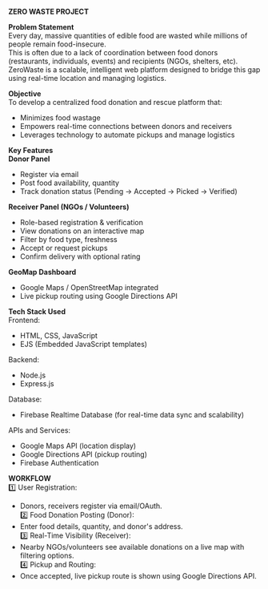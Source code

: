 **ZERO WASTE PROJECT**<br>

**Problem Statement**<br>
Every day, massive quantities of edible food are wasted while millions of people remain food-insecure.<br>
This is often due to a lack of coordination between food donors (restaurants, individuals, events) and recipients (NGOs, shelters, etc). <br>
ZeroWaste is a scalable, intelligent web platform designed to bridge this gap using real-time location and managing logistics.<br>

**Objective**<br>
To develop a centralized food donation and rescue platform that:
- Minimizes food wastage
- Empowers real-time connections between donors and receivers
- Leverages technology to automate pickups and manage logistics

**Key Features**<br>
**Donor Panel**
- Register via email
- Post food availability, quantity
- Track donation status (Pending → Accepted → Picked → Verified)
  
**Receiver Panel (NGOs / Volunteers)**
- Role-based registration & verification
- View donations on an interactive map
- Filter by food type, freshness
- Accept or request pickups
- Confirm delivery with optional rating
  
**GeoMap Dashboard**
- Google Maps / OpenStreetMap integrated
- Live pickup routing using Google Directions API

**Tech Stack Used**<br>
Frontend:<br>
- HTML, CSS, JavaScript
- EJS (Embedded JavaScript templates)
  
Backend:<br>
- Node.js
- Express.js
  
Database:<br>
- Firebase Realtime Database (for real-time data sync and scalability)
  
APIs and Services:<br>
- Google Maps API (location display)
- Google Directions API (pickup routing)
- Firebase Authentication
  
**WORKFLOW**<br>
1️⃣ User Registration:<br>
- Donors, receivers register via email/OAuth.<br>
2️⃣ Food Donation Posting (Donor):<br>
- Enter food details, quantity, and donor's address.<br>
3️⃣ Real-Time Visibility (Receiver):<br>
- Nearby NGOs/volunteers see available donations on a live map with filtering options.<br>
4️⃣ Pickup and Routing:<br>
- Once accepted, live pickup route is shown using Google Directions API.<br>


